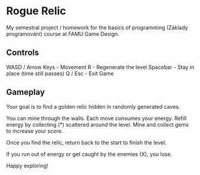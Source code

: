 # Rogue Relic
My semestral project / homework for the basics of programming (Základy programování) course at FAMU Game Design.

## Controls
WASD / Arrow Keys - Movement
R - Regenerate the level
Spacebar - Stay in place (time still passes)
Q / Esc - Exit Game

## Gameplay
Your goal is to find a golden relic hidden in randomly generated caves.

You can mine through the walls. Each move consumes your energy.
Refill energy by collecting (*) scattered around the level.
Mine and collect gems to increase your score.

Once you find the relic, return back to the start to finish the level.

If you run out of energy or get caught by the enemies (X), you lose.

Happy exploring!
